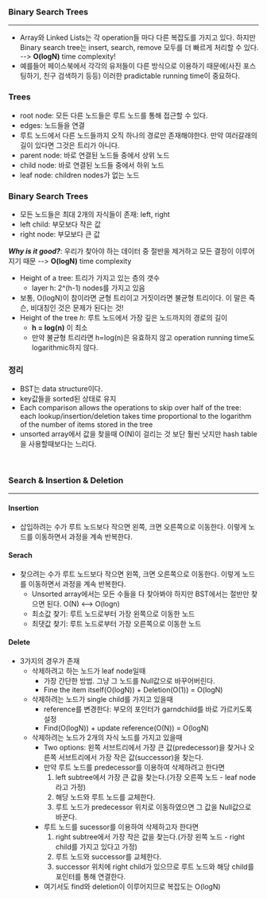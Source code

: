 ### Binary Search Trees
---
- Array와 Linked Lists는 각 operation들 마다 다른 복잡도를 가지고 있다. 하지만 Binary search tree는 insert, search, remove 모두를 더 빠르게 처리할 수 있다. --> **O(logN)** time complexity!
- 예를들어 페이스북에서 각각의 유저들이 다른 방식으로 이용하기 때문에(사진 포스팅하기, 친구 검색하기 등등) 이러한 pradictable running time이 중요하다.


### Trees
- root node: 모든 다른 노드들은 루트 노드를 통해 접근할 수 있다.
- edges: 노드들을 연결
- 루트 노드에서 다른 노드들까지 오직 하나의 경로만 존재해야한다. 만약 여러갈래의 길이 있다면 그것은 트리가 아니다.
- parent node: 바로 연결된 노드들 중에서 상위 노드
- child node: 바로 연결된 노드들 중에서 하위 노드
- leaf node: children nodes가 없는 노드

### Binary Search Trees
- 모든 노드들은 최대 2개의 자식들이 존재: left, right
- left child: 부모보다 작은 값
- right node: 부모보다 큰 값

***Why is it good?***: 우리가 찾아야 하는 데이터 중 절반을 제거하고 모든 결정이 이루어지기 때문 --> 
**O(logN)** time complexity

- Height of a tree: 트리가 가지고 있는 층의 갯수
  - layer h: 2^(h-1) nodes를 가지고 있음
- 보통, O(logN)이 참이라면 균형 트리이고 거짓이라면 불균형 트리이다. 이 말은 즉슨, 비대칭인 것은 문제가 된다는 것!
- Height of the tree *h*: 루트 노드에서 가장 깊은 노드까지의 경로의 길이
  - **h = log(n)** 이 최소
  - 만약 불균형 트리라면 h=log(n)은 유효하지 않고 operation running time도 logarithmic하지 않다.



### 정리
- BST는 data structure이다.
- key값들을 sorted된 상태로 유지
- Each comparison allows the operations to skip over half of the tree: each lookup/insertion/deletion takes time proportional to the logarithm of the number of items stored in the tree  
- unsorted array에서 값을 찾을때 O(N)이 걸리는 것 보단 훨씬 낫지만 hash table을 사용할때보다는 느리다.

<br>

### Search & Insertion & Deletion
---
#### Insertion
- 삽입하려는 수가 루트 노드보다 작으면 왼쪽, 크면 오른쪽으로 이동한다. 이렇게 노드를 이동하면서 과정을 계속 반복한다.
#### Serach
- 찾으려는 수가 루트 노드보다 작으면 왼쪽, 크면 오른쪽으로 이동한다. 이렇게 노드를 이동하면서 과정을 계속 반복한다.
  - Unsorted array에서는 모든 수들을 다 찾아봐야 하지만 BST에서는 절반만 찾으면 된다.  O(N) <--> O(logn)
  - 최소값 찾기: 루트 노드로부터 가장 왼쪽으로 이동한 노드
  - 최댓값 찾기: 루트 노드로부터 가장 오른쪽으로 이동한 노드
#### Delete
- 3가지의 경우가 존재
  - 삭제하려고 하는 노드가 leaf node일때
    - 가장 간단한 방법. 그냥 그 노드를 Null값으로 바꾸어버린다.
    - Fine the item itself(O(logN)) + Deletion(O(1)) = O(logN)
  - 삭제하려는 노드가 single child를 가지고 있을때
    - reference를 변경한다: 부모의 포인터가 garndchild를 바로 가르키도록 설정
    - Find(O(logN)) + update reference(O(N)) = O(logN)
  - 삭제하려는 노드가 2개의 자식 노드를 가지고 있을때
    - Two options: 왼쪽 서브트리에서 가장 큰 값(predecessor)을 찾거나 오른쪽 서브트리에서 가장 작은 값(successor)을 찾는다.
    - 만약 루트 노드를 predecessor를 이용하여 삭제하려고 한다면
      1. left subtree에서 가장 큰 값을 찾는다.(가장 오른쪽 노드 - leaf node라고 가정)
      2. 해당 노드와 루트 노드를 교체한다.
      3. 루트 노드가 predecessor 위치로 이동하였으면 그 값을 Null값으로 바꾼다.
    - 루트 노드를 sucessor를 이용하여 삭제하고자 한다면
      1. right subtree에서 가장 작은 값을 찾는다.(가장 왼쪽 노드 - right child를 가지고 있다고 가정)
      2. 루트 노드와 successor를 교체한다.
      3. successor 위치에 right child가 있으므로 루트 노드와 해당 child를 포인터를 통해 연결한다.
    - 여기서도 find와 deletion이 이루어지므로 복잡도는 O(logN)
    
  

  
